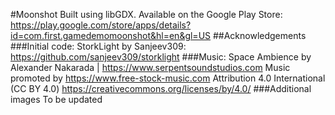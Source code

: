 #Moonshot
Built using libGDX. Available on the Google Play Store: https://play.google.com/store/apps/details?id=com.first.gamedemomoonshot&hl=en&gl=US
##Acknowledgements
###Initial code:
StorkLight by Sanjeev309:
https://github.com/sanjeev309/storklight
###Music:
Space Ambience by Alexander Nakarada | https://www.serpentsoundstudios.com
Music promoted by https://www.free-stock-music.com
Attribution 4.0 International (CC BY 4.0)
https://creativecommons.org/licenses/by/4.0/
###Additional images
To be updated